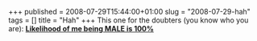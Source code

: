 +++
published = 2008-07-29T15:44:00+01:00
slug = "2008-07-29-hah"
tags = []
title = "Hah"
+++
This one for the doubters (you know who you are): [**Likelihood of me
being MALE is
100%**](http://www.mikeonads.com/2008/07/13/using-your-browser-url-history-estimate-gender/)
